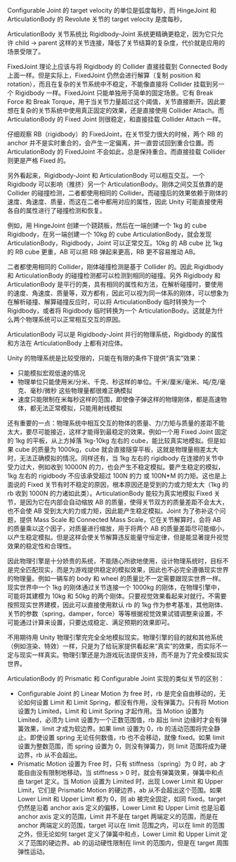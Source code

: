 Configurable Joint 的 target velocity 的单位是弧度每秒，而 HingeJoint 和 ArticulationBody 的 Revolute 关节的 target velocity 是度每秒。



ArticulationBody 关节系统比 Rigidbody-Joint 系统更精确更稳定，因为它只允许 child -> parent 这样的关节连接，降低了关节结算的复杂度，代价就是应用的场景受限了。



FixedJoint 理论上应该与将 Rigidbody 的 Collider 直接挂载到 Connected Body 上面一样。但是实际上，FixedJoint 仍然会进行解算（复制 position 和 rotation），而且在复杂的关节系统中不稳定，不能像直接将 Collider 挂载到另一个 Rigidbody 一样。FixedJoint 只能单独用于简单的固定场景。它有 Break Force 和 Break Torque，用于当关节力量超过这个阈值，关节直接断开。因此要想在复杂的关节系统中使用真正固定的效果，还是直接使用 Collider Attach。而 ArticulationBody 的 Fixed Joint 则很稳定，和直接挂载 Collider Attach 一样。



仔细观察 RB（rigidbody）的 FixedJoint，在关节受力很大的时候，两个 RB 的 anchor 并不是实时重合的，会产生一定偏离，并一直尝试回到重合位置。而 ArticulationBody 的 FixedJoint 不会如此，总是保持重合。而直接挂载 Collider 则更是严格 Fixed 的。



另外看起来，Rigidbody-Joint 和 ArticulationBody 可以相互交互。一个 Rigidbody 可以影响（推挤）另一个 ArticulationBody。刚体之间交互依靠的是 Collider 的碰撞检测，二者都使用相同的 Collider。而碰撞后的效果依赖于刚体的速度、角速度、质量，而这在二者中都用对应的属性，因此 Unity 可能直接使用各自的属性进行了碰撞检测和恢复。



例如，用 HingeJoint 创建一个跷跷板，然后在一端创建一个 1kg 的 cube Rigidbody，在另一端创建一个 10kg 的 cube ArticulationBody，就会发现 ArticulationBody，Rigidbody，Joint 可以正常交互。10kg 的 AB cube 比 1kg 的 RB cube 更重，AB 可以把 RB 弹起来更高，RB 更不容易推动 AB。



二者都使用相同的 Collider，刚体碰撞检测是基于 Collider 的。因此 Rigidbody 和 ArticulationBody 的碰撞检测都可以检测到相同的碰撞。另外 Rigidbody 和 ArticulationBody 是平行的类，具有相同的属性和方法，在解析碰撞时，要使用的速度、角速度、质量等，双方都有，因此可以视为同一体系的刚体，可以想象为在解析碰撞、解算碰撞反应时，可以将 ArticulationBody 临时转换为一个 Rigidbody，或者将 Rigidbody 临时转换为一个 ArticulationBody。这就是为什么两个物理系统可以正常相互交互的原因。



ArticulationBody 可以是 Rigidbody-Joint 并行的物理系统，Rigidbody 的属性和方法在 ArticulationBody 上都有对应体。



Unity 的物理系统是比较受限的，只能在有限的条件下提供“真实”效果：



* 只能模拟宏观低速的情况
* 物理单位只能使用米/分米、千克、秒这样的单位。千米/厘米/毫米、吨/克/毫克、毫秒/微秒 这些物理量都很难正确模拟
* 速度只能限制在米每秒这样的范围，即使像子弹这样的物理刚体，都是高速物体，都无法正常模拟，只能用射线模拟



还有重要的一点：物理系统中相互交互的物体的质量、力/力矩与质量的差距不能太大，要尽可能接近，这样才能得到最稳定的效果。例如一个用 Fixed Joint 固定的 1kg 的平板，从上方掉落 1kg-10kg 左右的 cube，能比较真实地模拟。但是如果 cube 的质量为 1000kg，cube 就会直接隧穿平板，这就是物理量相差太大时，无法正确模拟的情况。同样还有，当 1kg 左右的 rigidbody 在连接的关节中受力过大，例如收到 10000N 的力，也会产生不稳定模拟。要产生稳定的模拟，1kg 左右的 rigidbody 不应该承受超过 100N 的力 或 100N\*M 的力矩。这也是上面说的 Fixed 关节有时不稳定的原因，根本原因还是受到的力或力矩太大（1kg 的 rb 收到 1000N 的力诸如此类）。ArticulationBody 能较为真实地模拟 Fixed 关节，是因为它在内部会自动缩放 AB 的质量，使得关节双方的质量差距不会太大，也不会使 AB 受到太大的力或力矩，因此能产生稳定模拟。Joint 为了弥补这个问题，提供 Mass Scale 和 Connected Mass Scale，它在关节解算时，会将 AB 的质量乘以这个因子，对质量进行缩放，用于将两个 AB 的质量差距尽可能缩小，以产生稳定模拟。但是这样会使关节解算违反能量守恒定律，但是能显著提升视觉效果的稳定性和合理性。



因此物理引擎是十分娇贵的系统，不能随心所欲地使用，设计物理系统时，目标不是完全匹配现实，而是为游戏提供稳定的模拟效果，因此也不必完全遵循现实世界的物理量。例如一辆车的 body 和 wheel 的质量比不一定需要跟现实世界一样。现实世界中一个 1kg 的刚体通过关节连接一个 1000kg 的刚体，在物理引擎中，可能将其建模为 10kg 和 50kg 的两个刚体。只要视觉效果看起来对就行。不需要按照现实世界建模，因此可以直接使用默认 rb 的 1kg 作为参考基准，其他刚体、关节的参数（spring，damper，force）等等根据视觉效果试错调整来设置，不可能通过计算来设置，只要达成稳定、满足预期的效果即可。



不用期待用 Unity 物理引擎完完全全地模拟现实。物理引擎的目的就和其他系统（例如渲染、特效）一样，只是为了给玩家提供看起来“真实”的效果，而实际不一定与现实一样真实。物理引擎还是为游戏玩法提供支持，而不是为了完全模拟现实世界。



ArticulationBody 的 Prismatic 和 Configurable Joint 实现的类似关节的区别：



* Configurable Joint 的 Linear Motion 为 free 时，rb 是完全自由移动的，无论如何设置 Limit 和 Limit Spring，都没有作用，没有弹簧力。只有将 Motion 设置为 Limited，Limit 和 Limit Spring 才起作用。当 Motion 设置为 Limited，必须为 Limit 设置为一个正数范围值，rb 超出 limit 边缘时才会有弹簧效果，limit 才成为软边界。如果 limit 设置为 0，rb 的活动范围将完全静止。即使设置 spring 无论任何数值，rb 也不会移动，就像 fixed。如果 limit 设置为整数范围，而 spring 设置为 0，则没有弹簧力，则 limit 范围将成为硬边界，rb 从不会超出。
* Prismatic Motion 设置为 Free 时，只有 stiffness（spring）为 0 时，ab 才能自由没有限制地移动，当 stiffness > 0 时，就会有弹簧效果，弹簧中和点由 target 定义。当 Motion 设置为 Limited 时，出现 Lower Limit 和 Upper Limit，它们是 Prismatic Motion 的硬边界，ab 从不会超出这个范围。如果 Lower Limit 和 Upper Limit 都为 0，则 ab 被完全固定，如同 fixed。target 仍然是沿着 anchor axis 定义的偏移，Lower Limit 和 Upper Limit 也是沿着 anchor axis 定义的范围，Limit 并不是在 target 两端定义的范围，而是在 anchor 两端定义的范围，target 可以在 limit 范围之内，可以在 limit 的范围之外，但无论如何 target 定义了弹簧中和点，Lower Limit 和 Upper Limit 定义了范围的硬边界。ab 的运动硬性限制在 limit 的范围内，但是在 target 周围弹性运动。





